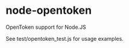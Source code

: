 node-opentoken
==============

OpenToken support for Node.JS

See test/opentoken_test.js for usage examples.
